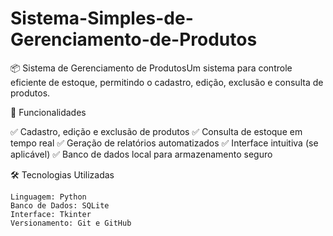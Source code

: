 # Sistema-Simples-de-Gerenciamento-de-Produtos
📦 Sistema de Gerenciamento de ProdutosUm sistema para controle eficiente de estoque, permitindo o cadastro, edição, exclusão e consulta de produtos.

🚀 Funcionalidades

✅ Cadastro, edição e exclusão de produtos
✅ Consulta de estoque em tempo real
✅ Geração de relatórios automatizados
✅ Interface intuitiva (se aplicável)
✅ Banco de dados local para armazenamento seguro

🛠️ Tecnologias Utilizadas

    Linguagem: Python
    Banco de Dados: SQLite
    Interface: Tkinter 
    Versionamento: Git e GitHub
